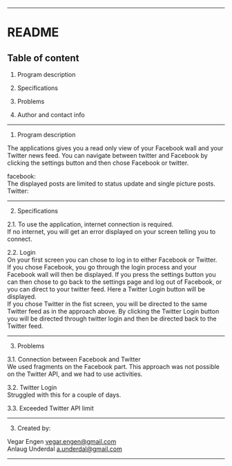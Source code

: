 -------------
README
=======
Table of content
---------------------------------
1. Program description

2. Specifications

3. Problems

4. Author and contact info

---------------------------------------
1. Program description  

The applications gives you a read only view of your Facebook wall and your Twitter news feed. 
You can navigate between twitter and Facebook by clicking the settings button and then chose Facebook or twitter.   

facebook:  
The displayed posts are limited to status update and single picture posts.   
Twitter:  

---------------------------------------
2. Specifications  

2.1. To use the application, internet connection is required.   
If no internet, you will get an error displayed on your screen telling you to connect.   

2.2. Login  
On your first screen you can chose to log in to either Facebook or Twitter.   
If you chose Facebook, you go through the login process and your Facebook wall will then be displayed. If you press the settings button you can then chose to go back to the settings page and log out of Facebook, or you can direct to your twitter feed. Here a Twitter Login button will be displayed.   
If you chose Twitter in the fist screen, you will be directed to the same Twitter feed as in the approach above. By clicking the Twitter Login button you will be directed through twitter login and then be directed back to the Twitter feed.   

---------------------------------------
3. Problems  

3.1. Connection between Facebook and Twitter   
We used fragments on the Facebook part. This approach was not possible on the Twitter API, and we had to use activities.   

3.2. Twitter Login  
Struggled with this for a couple of days.   

3.3. Exceeded Twitter API limit  

---------------------------------------
3. Created by:  

Vegar Engen 		vegar.engen@gmail.com  
Anlaug Underdal 	a.underdal@gmail.com  

--------------------------------------